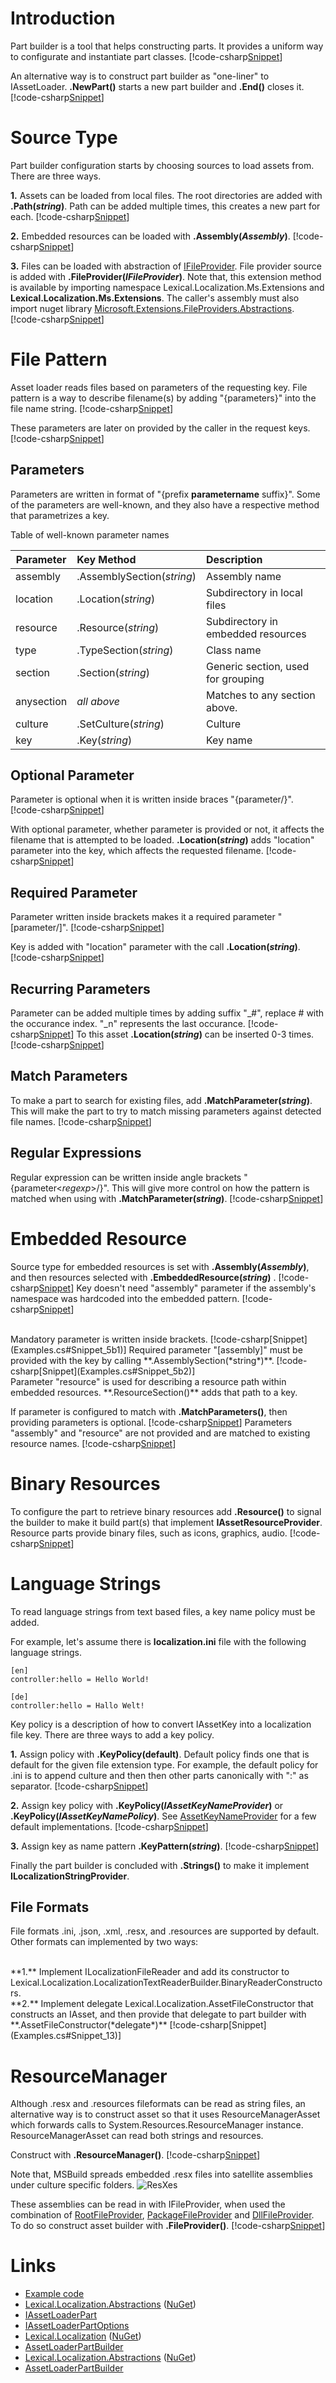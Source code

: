 ﻿# Introduction
Part builder is a tool that helps constructing parts. 
It provides a uniform way to configurate and instantiate part classes.
[!code-csharp[Snippet](Examples.cs#Snippet_11)]

An alternative way is to construct part builder as "one-liner" to IAssetLoader.
**.NewPart()** starts a new part builder and **.End()** closes it.
[!code-csharp[Snippet](Examples.cs#Snippet_12)]

# Source Type
Part builder configuration starts by choosing sources to load assets from. There are three ways.

**1.** Assets can be loaded from local files. The root directories are added with **.Path(*string*)**. 
Path can be added multiple times, this creates a new part for each.
[!code-csharp[Snippet](Examples.cs#Snippet_1)]

**2.** Embedded resources can be loaded with **.Assembly(*Assembly*)**.
[!code-csharp[Snippet](Examples.cs#Snippet_2)]

**3.** Files can be loaded with abstraction of [IFileProvider](https://github.com/aspnet/Extensions/blob/master/src/FileProviders/Abstractions/src/IFileProvider.cs).
File provider source is added with **.FileProvider(*IFileProvider*)**. 
Note that, this extension method is available by importing namespace Lexical.Localization.Ms.Extensions and **Lexical.Localization.Ms.Extensions**.
The caller's assembly must also import nuget library [Microsoft.Extensions.FileProviders.Abstractions](https://www.nuget.org/packages/Microsoft.Extensions.FileProviders.Abstractions/).
[!code-csharp[Snippet](Examples.cs#Snippet_3)]

# File Pattern
Asset loader reads files based on parameters of the requesting key. 
File pattern is a way to describe filename(s) by adding "{parameters}" into the file name string.
[!code-csharp[Snippet](Examples.cs#Snippet_4a1)]

These parameters are later on provided by the caller in the request keys.
[!code-csharp[Snippet](Examples.cs#Snippet_4a2)]

## Parameters
Parameters are written in format of "{prefix **parametername** suffix}". 
Some of the parameters are well-known, and they also have a respective method that parametrizes a key.

Table of well-known parameter names

| Parameter | Key Method  | Description |
|----------|:--------|:------------|
| assembly | .AssemblySection(*string*) | Assembly name |
| location | .Location(*string*) | Subdirectory in local files |
| resource | .Resource(*string*) | Subdirectory in embedded resources |
| type | .TypeSection(*string*) | Class name |
| section | .Section(*string*) | Generic section, used for grouping |
| anysection | *all above* | Matches to any section above. |
| culture  | .SetCulture(*string*) | Culture |
| key | .Key(*string*) | Key name |

## Optional Parameter
Parameter is optional when it is written inside braces "{parameter/}".
[!code-csharp[Snippet](Examples.cs#Snippet_4b1)]

With optional parameter, whether parameter is provided or not, it affects the filename that is attempted to be loaded. 
**.Location(*string*)** adds "location" parameter into the key, which affects the requested filename.
[!code-csharp[Snippet](Examples.cs#Snippet_4b2)]

## Required Parameter
Parameter written inside brackets makes it a required parameter "[parameter/]". 
[!code-csharp[Snippet](Examples.cs#Snippet_4c1)]

Key is added with "location" parameter with the call **.Location(*string*)**.
[!code-csharp[Snippet](Examples.cs#Snippet_4c2)]

## Recurring Parameters
Parameter can be added multiple times by adding suffix "_#", replace # with the occurance index. "_n" represents the last occurance.
[!code-csharp[Snippet](Examples.cs#Snippet_4d1)]
To this asset **.Location(*string*)** can be inserted 0-3 times.
[!code-csharp[Snippet](Examples.cs#Snippet_4d2)]

## Match Parameters
To make a part to search for existing files, add **.MatchParameter(*string*)**. 
This will make the part to try to match missing parameters against detected file names.
[!code-csharp[Snippet](Examples.cs#Snippet_4e)]

## Regular Expressions
Regular expression can be written inside angle brackets "{parameter&lt;*regexp*&gt;/}".
This will give more control on how the pattern is matched when using with **.MatchParameter(*string*)**.
[!code-csharp[Snippet](Examples.cs#Snippet_4f)]

# Embedded Resource
Source type for embedded resources is set with **.Assembly(*Assembly*)**, and then 
resources selected with **.EmbeddedResource(*string*)** .
[!code-csharp[Snippet](Examples.cs#Snippet_5a1)]
Key doesn't need "assembly" parameter if the assembly's namespace was hardcoded into the embedded pattern.
[!code-csharp[Snippet](Examples.cs#Snippet_5a2)]

<br/>
Mandatory parameter is written inside brackets.
[!code-csharp[Snippet](Examples.cs#Snippet_5b1)]
Required parameter "[assembly]" must be provided with the key by calling **.AssemblySection(*string*)**.
[!code-csharp[Snippet](Examples.cs#Snippet_5b2)]

<br/>
Parameter "resource" is used for describing a resource path within embedded resources. **.ResourceSection()** adds that path to a key.

If parameter is configured to match with **.MatchParameters()**, then providing parameters is optional. 
[!code-csharp[Snippet](Examples.cs#Snippet_5c1)]
Parameters "assembly" and "resource" are not provided and are matched to existing resource names.
[!code-csharp[Snippet](Examples.cs#Snippet_5c2)]

# Binary Resources
To configure the part to retrieve binary resources
add **.Resource()** to signal the builder to make it build part(s) that implement **IAssetResourceProvider**.
Resource parts provide binary files, such as icons, graphics, audio.
[!code-csharp[Snippet](Examples.cs#Snippet_10)]

# Language Strings
To read language strings from text based files, a key name policy must be added.

For example, let's assume there is **localization.ini** file with the following language strings.
```none
[en]
controller:hello = Hello World!

[de]
controller:hello = Hallo Welt!
```

Key policy is a description of how to convert IAssetKey into a localization file key.
There are three ways to add a key policy.

**1.** Assign policy with **.KeyPolicy(default)**.
Default policy finds one that is default for the given file extension type. 
For example, the default policy for .ini is to append culture and then then other parts canonically with ":" as separator.
[!code-csharp[Snippet](Examples.cs#Snippet_6)]

**2.** Assign key policy with **.KeyPolicy(*IAssetKeyNameProvider*)** or **.KeyPolicy(*IAssetKeyNamePolicy*)**.
See [AssetKeyNameProvider](https://github.com/tagcode/Lexical.Localization/blob/master/Lexical.Localization/AssetKey/AssetKeyNameProvider.cs) for a few default implementations.
[!code-csharp[Snippet](Examples.cs#Snippet_7)]

**3.** Assign key as name pattern **.KeyPattern(*string*)**.
[!code-csharp[Snippet](Examples.cs#Snippet_8)]


Finally the part builder is concluded with **.Strings()** to make it implement **ILocalizationStringProvider**.

## File Formats
File formats .ini, .json, .xml, .resx, and .resources are supported by default.
Other formats can implemented by two ways:

<br/>
**1.** Implement ILocalizationFileReader and add its constructor to Lexical.Localization.LocalizationTextReaderBuilder.BinaryReaderConstructors.

<br/>
**2.** Implement delegate Lexical.Localization.AssetFileConstructor that constructs an IAsset, and then provide that delegate to part builder with **.AssetFileConstructor(*delegate*)**
[!code-csharp[Snippet](Examples.cs#Snippet_13)]

# ResourceManager
Although .resx and .resources fileformats can be read as string files, an alternative way is to construct asset so
that it uses ResourceManagerAsset which forwards calls to System.Resources.ResourceManager instance.
ResourceManagerAsset can read both strings and resources. 

Construct with **.ResourceManager()**. 
[!code-csharp[Snippet](Examples.cs#Snippet_9)]

Note that, MSBuild spreads embedded .resx files into satellite assemblies under culture specific folders.
![ResXes](resx.png)

These assemblies can be read in with IFileProvider, when used the combination of [RootFileProvider](~/sdk/FileProvider/docs/Root/index.html), [PackageFileProvider](~/sdk/FileProvider/docs/Package/index.html) 
and [DllFileProvider](~/sdk/FileProvider/docs/Dll/index.html).
To do so construct asset builder with **.FileProvider()**. 
[!code-csharp[Snippet](Examples.cs#Snippet_20)]


# Links
* [Example code](https://github.com/tagcode/Lexical.Localization/tree/master/docs/IAssetLoader/PartBuilder/Examples.cs)
* [Lexical.Localization.Abstractions](https://github.com/tagcode/Lexical.Localization/tree/master/Lexical.Localization.Abstractions) ([NuGet](https://www.nuget.org/packages/Lexical.Localization.Abstractions/))
 * [IAssetLoaderPart](https://github.com/tagcode/Lexical.Localization/blob/master/Lexical.Localization.Abstractions/Asset/IAssetLoaderPart.cs)
 * [IAssetLoaderPartOptions](https://github.com/tagcode/Lexical.Localization/blob/master/Lexical.Localization.Abstractions/Asset/IAssetLoaderPartOptions.cs)
* [Lexical.Localization](https://github.com/tagcode/Lexical.Localization/tree/master/Lexical.Localization) ([NuGet](https://www.nuget.org/packages/Lexical.Localization/))
 * [AssetLoaderPartBuilder](https://github.com/tagcode/Lexical.Localization/blob/master/Lexical.Localization/AssetLoader/AssetLoaderPartBuilder.cs)
* [Lexical.Localization.Abstractions](https://github.com/tagcode/Lexical.Localization/tree/master/Lexical.Localization.Abstractions) ([NuGet](https://www.nuget.org/packages/Lexical.Localization.Abstractions/))
 * [AssetLoaderPartBuilder](https://github.com/tagcode/Lexical.Localization/blob/master/Lexical.Localization/LocalizationAssetLoader/AssetLoaderPartBuilder.cs)
